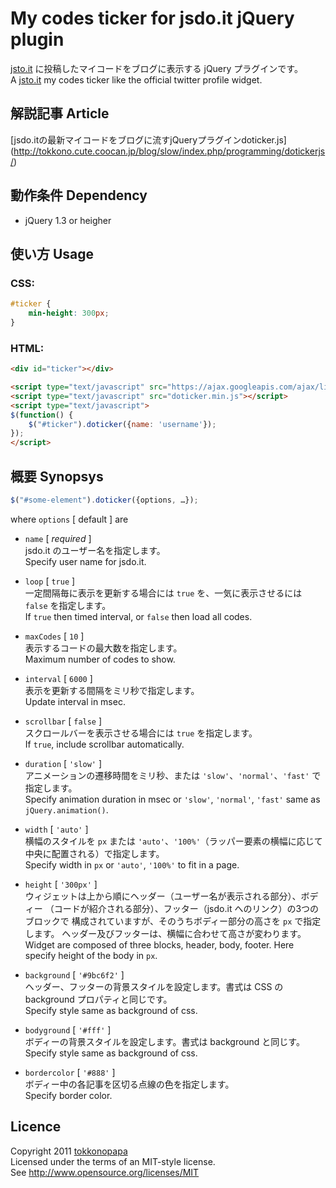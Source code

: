 My codes ticker for jsdo.it jQuery plugin
=========================================

[jsto.it](http://jsdo.it/) に投稿したマイコードをブログに表示する jQuery 
プラグインです。  
A [jsto.it](http://jsdo.it/) my codes ticker like the official twitter profile 
widget.

解説記事 Article
----------------

[jsdo.itの最新マイコードをブログに流すjQueryプラグインdoticker.js]
(http://tokkono.cute.coocan.jp/blog/slow/index.php/programming/dotickerjs/)

動作条件 Dependency
-------------------

* jQuery 1.3 or heigher

使い方 Usage
------------

### CSS: ###

```css
#ticker {
	min-height: 300px;
}
```

### HTML: ###

```html
<div id="ticker"></div>

<script type="text/javascript" src="https://ajax.googleapis.com/ajax/libs/jquery/1.6.4/jquery.min.js"></script>
<script type="text/javascript" src="doticker.min.js"></script>
<script type="text/javascript">
$(function() {
	$("#ticker").doticker({name: 'username'});
});
</script>
```

概要 Synopsys
-------------

```javascript
$("#some-element").doticker({options, …});
```

where `options` [ default ] are

*	`name` [ _required_ ]  
	jsdo.it のユーザー名を指定します。  
	Specify user name for jsdo.it.

*	`loop` [ `true` ]  
	一定間隔毎に表示を更新する場合には `true` を、一気に表示させるには `false` 
	を指定します。  
	If `true` then timed interval, or `false` then load all codes.

*	`maxCodes` [ `10` ]  
	表示するコードの最大数を指定します。  
	Maximum number of codes to show.

*	`interval` [ `6000` ]  
	表示を更新する間隔をミリ秒で指定します。  
	Update interval in msec.

*	`scrollbar` [ `false` ]  
	スクロールバーを表示させる場合には `true` を指定します。  
	If `true`, include scrollbar automatically.

*	`duration` [ `'slow'` ]  
	アニメーションの遷移時間をミリ秒、または `'slow'`、`'normal'`、`'fast'` で
	指定します。  
	Specify animation duration in msec or `'slow'`, `'normal'`, `'fast'` 
	same as `jQuery.animation()`.

*	`width` [ `'auto'` ]  
	横幅のスタイルを `px` または `'auto'`、`'100%'`（ラッパー要素の横幅に応じて
	中央に配置される）で指定します。  
	Specify width in `px` or `'auto'`, `'100%'` to fit in a page.

*	`height` [ `'300px'` ]  
	ウィジェットは上から順にヘッダー（ユーザー名が表示される部分）、ボディー
	（コードが紹介される部分）、フッター（jsdo.it へのリンク）の3つのブロックで
	構成されていますが、そのうちボディー部分の高さを `px` で指定します。
	ヘッダー及びフッターは、横幅に合わせて高さが変わります。  
	Widget are composed of three blocks, header, body, footer.
	Here specify height of the body in `px`.

*	`background` [ `'#9bc6f2'` ]  
	ヘッダー、フッターの背景スタイルを設定します。書式は CSS の background 
	プロパティと同じです。  
	Specify style same as background of css.

*	`bodyground` [ `'#fff'` ]  
	ボディーの背景スタイルを設定します。書式は background と同じす。  
	Specify style same as background of css.

*	`bordercolor` [ `'#888'` ]  
	ボディー中の各記事を区切る点線の色を指定します。  
	Specify border color.

Licence
-------

Copyright 2011 [tokkonopapa](http://tokkono.cute.coocan.jp/blog/slow/)  
Licensed under the terms of an MIT-style license.  
See http://www.opensource.org/licenses/MIT
